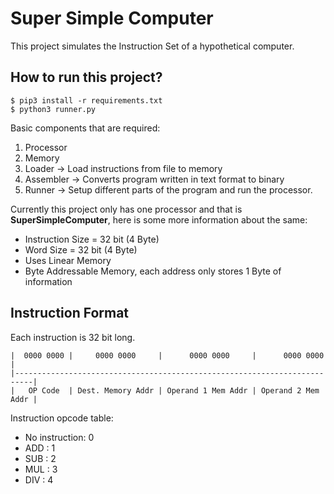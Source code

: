 # Super Simple Computer
This project simulates the Instruction Set of a hypothetical computer.

## How to run this project?
```
$ pip3 install -r requirements.txt
$ python3 runner.py
```

Basic components that are required:
  1. Processor
  2. Memory
  3. Loader -> Load instructions from file to memory
  4. Assembler -> Converts program written in text format to binary
  5. Runner -> Setup different parts of the program and run the processor.


Currently this project only has one processor and that is **SuperSimpleComputer**, here is some more information about the same:
  - Instruction Size = 32 bit (4 Byte)
  - Word Size = 32 bit (4 Byte)
  - Uses Linear Memory
  - Byte Addressable Memory, each address only stores 1 Byte of information

## Instruction Format

Each instruction is 32 bit long.

```
|  0000 0000 |     0000 0000     |      0000 0000     |      0000 0000     |
|--------------------------------------------------------------------------|
|   OP Code  | Dest. Memory Addr | Operand 1 Mem Addr | Operand 2 Mem Addr |
```

Instruction opcode table:
  - No instruction: 0
  - ADD : 1
  - SUB : 2
  - MUL : 3
  - DIV : 4